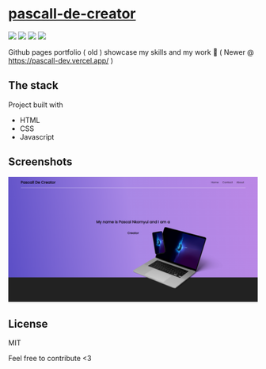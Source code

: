 # [pascall-de-creator](https://pascall-de-creator.github.io/)
![](https://img.shields.io/badge/HTML5-E34F26?style=for-the-badge&logo=html5&logoColor=white)
![](https://img.shields.io/badge/CSS3-1572B6?style=for-the-badge&logo=css3&logoColor=white)
![](https://img.shields.io/badge/Visual_Studio_Code-0078D4?style=for-the-badge&logo=visual%20studio%20code&logoColor=whit)
![](https://img.shields.io/badge/JavaScript-323330?style=for-the-badge&logo=javascript&logoColor=F7DF1E)

Github pages portfolio ( old ) showcase my skills and my work 💪 ( Newer @ https://pascall-dev.vercel.app/ )

## The stack
Project built with 
* HTML
* CSS
* Javascript

## Screenshots
![Preview](https://raw.githubusercontent.com/pascall-de-creator/pascall-de-creator.github.io/master/screenshots/preview.png)

## License
MIT

Feel free to contribute <3
